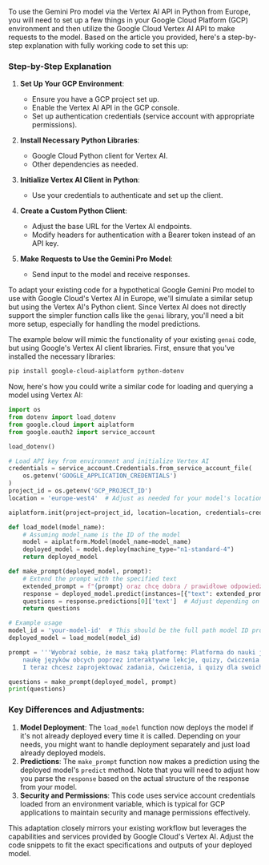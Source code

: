 To use the Gemini Pro model via the Vertex AI API in Python from Europe, you will need to set up a few things in your Google Cloud Platform (GCP) environment and then utilize the Google Cloud Vertex AI API to make requests to the model. Based on the article you provided, here's a step-by-step explanation with fully working code to set this up:

### Step-by-Step Explanation

1. **Set Up Your GCP Environment**:
   - Ensure you have a GCP project set up.
   - Enable the Vertex AI API in the GCP console.
   - Set up authentication credentials (service account with appropriate permissions).

2. **Install Necessary Python Libraries**:
   - Google Cloud Python client for Vertex AI.
   - Other dependencies as needed.

3. **Initialize Vertex AI Client in Python**:
   - Use your credentials to authenticate and set up the client.

4. **Create a Custom Python Client**:
   - Adjust the base URL for the Vertex AI endpoints.
   - Modify headers for authentication with a Bearer token instead of an API key.

5. **Make Requests to Use the Gemini Pro Model**:
   - Send input to the model and receive responses.


To adapt your existing code for a hypothetical Google Gemini Pro model to use with Google Cloud's Vertex AI in Europe, we'll simulate a similar setup but using the Vertex AI's Python client. Since Vertex AI does not directly support the simpler function calls like the `genai` library, you'll need a bit more setup, especially for handling the model predictions.

The example below will mimic the functionality of your existing `genai` code, but using Google's Vertex AI client libraries. First, ensure that you've installed the necessary libraries:

```bash
pip install google-cloud-aiplatform python-dotenv
```

Now, here's how you could write a similar code for loading and querying a model using Vertex AI:

```python
import os
from dotenv import load_dotenv
from google.cloud import aiplatform
from google.oauth2 import service_account

load_dotenv()

# Load API key from environment and initialize Vertex AI
credentials = service_account.Credentials.from_service_account_file(
    os.getenv('GOOGLE_APPLICATION_CREDENTIALS')
)
project_id = os.getenv('GCP_PROJECT_ID')
location = 'europe-west4'  # Adjust as needed for your model's location

aiplatform.init(project=project_id, location=location, credentials=credentials)

def load_model(model_name):
    # Assuming model_name is the ID of the model
    model = aiplatform.Model(model_name=model_name)
    deployed_model = model.deploy(machine_type="n1-standard-4")
    return deployed_model

def make_prompt(deployed_model, prompt):
    # Extend the prompt with the specified text
    extended_prompt = f"{prompt} oraz chcę dobra / prawidłowe odpowiedzi do wszystkich pytań w jednej liście w Pythonie"
    response = deployed_model.predict(instances=[{"text": extended_prompt}])
    questions = response.predictions[0]['text']  # Adjust depending on the response structure
    return questions

# Example usage
model_id = 'your-model-id'  # This should be the full path model ID provided by GCP
deployed_model = load_model(model_id)

prompt = '''Wyobraź sobie, że masz taką platformę: Platforma do nauki języków obcych: platformę e-learningową umożliwiającą użytkownikom
    naukę języków obcych poprzez interaktywne lekcje, quizy, ćwiczenia gramatyczne, konwersacje z botem, a także wymianę wiedzy i doświadczeń z innymi użytkownikami. |n
    I teraz chcesz zaprojektować zadania, ćwiczenia, i quizy dla swoich uczniów którzy chcą się nauczyć języka polskiego na poziomie A1 a ich język ojczysty to angielski, zacznij od zrobienia dla nich prostych ale uczących quizów, chcę 10 pytań'''

questions = make_prompt(deployed_model, prompt)
print(questions)
```

### Key Differences and Adjustments:
1. **Model Deployment**: The `load_model` function now deploys the model if it's not already deployed every time it is called. Depending on your needs, you might want to handle deployment separately and just load already deployed models.
2. **Predictions**: The `make_prompt` function now makes a prediction using the deployed model's `predict` method. Note that you will need to adjust how you parse the `response` based on the actual structure of the response from your model.
3. **Security and Permissions**: This code uses service account credentials loaded from an environment variable, which is typical for GCP applications to maintain security and manage permissions effectively.

This adaptation closely mirrors your existing workflow but leverages the capabilities and services provided by Google Cloud's Vertex AI. Adjust the code snippets to fit the exact specifications and outputs of your deployed model.